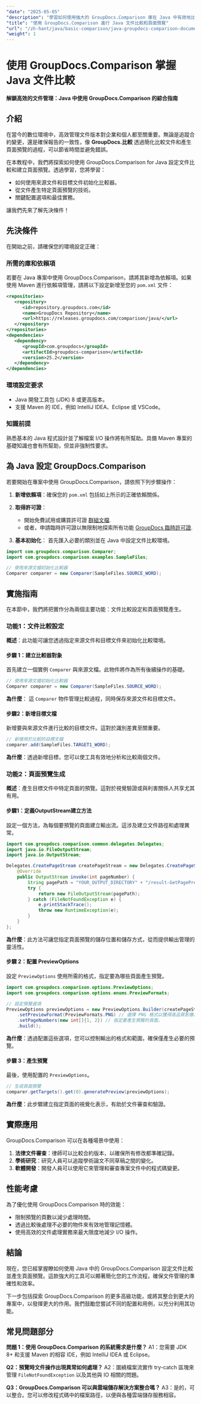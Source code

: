 ```yaml
---
"date": "2025-05-05"
"description": "學習如何使用強大的 GroupDocs.Comparison 庫在 Java 中有效地比較文件並產生頁面預覽。非常適合管理多個文件版本的企業。"
"title": "使用 GroupDocs.Comparison 進行 Java 文件比較和頁面預覽"
"url": "/zh-hant/java/basic-comparison/java-groupdocs-comparison-document-management/"
"weight": 1
---
```


# 使用 GroupDocs.Comparison 掌握 Java 文件比較

**解鎖高效的文件管理：Java 中使用 GroupDocs.Comparison 的綜合指南**

## 介紹

在當今的數位環境中，高效管理文件版本對企業和個人都至關重要。無論是追蹤合約變更，還是確保報告的一致性，像 **GroupDocs.比較** 透過簡化比較文件和產生頁面預覽的過程，可以節省時間並避免錯誤。

在本教程中，我們將探索如何使用 GroupDocs.Comparison for Java 設定文件比較和建立頁面預覽。透過學習，您將學習：
- 如何使用來源文件和目標文件初始化比較器。
- 從文件產生特定頁面預覽的技術。
- 關鍵配置選項和最佳實務。

讓我們先來了解先決條件！

## 先決條件

在開始之前，請確保您的環境設定正確：

### 所需的庫和依賴項
若要在 Java 專案中使用 GroupDocs.Comparison，請將其新增為依賴項。如果使用 Maven 進行依賴項管理，請將以下設定新增至您的 `pom.xml` 文件：

```xml
<repositories>
   <repository>
      <id>repository.groupdocs.com</id>
      <name>GroupDocs Repository</name>
      <url>https://releases.groupdocs.com/comparison/java/</url>
   </repository>
</repositories>
<dependencies>
   <dependency>
      <groupId>com.groupdocs</groupId>
      <artifactId>groupdocs-comparison</artifactId>
      <version>25.2</version>
   </dependency>
</dependencies>
```

### 環境設定要求
- Java 開發工具包 (JDK) 8 或更高版本。
- 支援 Maven 的 IDE，例如 IntelliJ IDEA、Eclipse 或 VSCode。

### 知識前提
熟悉基本的 Java 程式設計並了解檔案 I/O 操作將有所幫助。具備 Maven 專案的基礎知識也會有所幫助，但並非強制性要求。

## 為 Java 設定 GroupDocs.Comparison

若要開始在專案中使用 GroupDocs.Comparison，請依照下列步驟操作：

1. **新增依賴項**：確保您的 `pom.xml` 包括如上所示的正確依賴關係。
2. **取得許可證**：
   - 開始免費試用或購買許可證 [群組文檔](https://purchase。groupdocs.com/buy).
   - 或者，申請臨時許可證以無限制地探索所有功能 [GroupDocs 臨時許可證](https://purchase。groupdocs.com/temporary-license/).

3. **基本初始化**：
   首先匯入必要的類別並在 Java 中設定文件比較環境。

```java
import com.groupdocs.comparison.Comparer;
import com.groupdocs.comparison.examples.SampleFiles;

// 使用來源文檔初始化比較器
Comparer comparer = new Comparer(SampleFiles.SOURCE_WORD);
```

## 實施指南

在本節中，我們將把實作分為兩個主要功能：文件比較設定和頁面預覽產生。

### 功能1：文件比較設定

**概述**：此功能可讓您透過指定來源文件和目標文件來初始化比較環境。

#### 步驟 1：建立比較器對象

首先建立一個實例 `Comparer` 與來源文檔。此物件將作為所有後續操作的基礎。

```java
// 使用來源文檔初始化比較器
Comparer comparer = new Comparer(SampleFiles.SOURCE_WORD);
```

**為什麼**： 這 `Comparer` 物件管理比較過程，同時保存來源文件和目標文件。

#### 步驟2：新增目標文檔

新增要與來源文件進行比較的目標文件。這對於識別差異至關重要。

```java
// 新增用於比較的目標文檔
comparer.add(SampleFiles.TARGET1_WORD);
```

**為什麼**：透過新增目標，您可以使工具有效地分析和比較兩個文件。

### 功能2：頁面預覽生成

**概述**：產生目標文件中特定頁面的預覽。這對於視覺驗證或與利害關係人共享尤其有用。

#### 步驟1：定義OutputStream建立方法

設定一個方法，為每個要預覽的頁面建立輸出流。這涉及建立文件路徑和處理異常。

```java
import com.groupdocs.comparison.common.delegates.Delegates;
import java.io.FileOutputStream;
import java.io.OutputStream;

Delegates.CreatePageStream createPageStream = new Delegates.CreatePageStream() {
    @Override
    public OutputStream invoke(int pageNumber) {
        String pagePath = "YOUR_OUTPUT_DIRECTORY" + "/result-GetPagePreviewsForTargetDocument_" + pageNumber + ".png";
        try {
            return new FileOutputStream(pagePath);
        } catch (FileNotFoundException e) {
            e.printStackTrace();
            throw new RuntimeException(e);
        }
    }
};
```

**為什麼**：此方法可讓您指定頁面預覽的儲存位置和儲存方式，從而提供輸出管理的靈活性。

#### 步驟 2：配置 PreviewOptions

設定 `PreviewOptions` 使用所需的格式，指定要為哪些頁面產生預覽。

```java
import com.groupdocs.comparison.options.PreviewOptions;
import com.groupdocs.comparison.options.enums.PreviewFormats;

// 設定預覽選項
PreviewOptions previewOptions = new PreviewOptions.Builder(createPageStream)
    .setPreviewFormat(PreviewFormats.PNG) // 選擇 PNG 格式以獲得高品質影像。
    .setPageNumbers(new int[]{1, 2}) // 指定要產生預覽的頁面。
    .build();
```

**為什麼**：透過配置這些選項，您可以控制輸出的格式和範圍，確保僅產生必要的預覽。

#### 步驟 3：產生預覽

最後，使用配置的 `PreviewOptions`。

```java
// 生成頁面預覽
comparer.getTargets().get(0).generatePreview(previewOptions);
```

**為什麼**：此步驟建立指定頁面的視覺化表示，有助於文件審查和驗證。

## 實際應用

GroupDocs.Comparison 可以在各種場景中使用：
1. **法律文件審查**：律師可以比較合約版本，以確保所有修改都準確記錄。
2. **學術研究**：研究人員可以追蹤學術論文不同草稿之間的變化。
3. **軟體開發**：開發人員可以使用它來管理和審查專案文件中的程式碼變更。

## 性能考慮

為了優化使用 GroupDocs.Comparison 時的效能：
- 限制預覽的頁數以減少處理時間。
- 透過比較後處理不必要的物件來有效地管理記憶體。
- 使用高效的文件處理實務來最大限度地減少 I/O 操作。

## 結論

現在，您已經掌握瞭如何使用 Java 中的 GroupDocs.Comparison 設定文件比較並產生頁面預覽。這款強大的工具可以顯著簡化您的工作流程，確保文件管理的準確性和效率。

下一步包括探索 GroupDocs.Comparison 的更多高級功能，或將其整合到更大的專案中，以發揮更大的作用。我們鼓勵您嘗試不同的配置和用例，以充分利用其功能。

## 常見問題部分

**問題 1：使用 GroupDocs.Comparison 的系統需求是什麼？**
A1：您需要 JDK 8+ 和支援 Maven 的相容 IDE，例如 IntelliJ IDEA 或 Eclipse。

**Q2：預覽時文件操作出現異常如何處理？**
A2：圍繞檔案流實作 try-catch 區塊來管理 `FileNotFoundException` 以及其他與 IO 相關的問題。

**Q3：GroupDocs.Comparison 可以與雲端儲存解決方案整合嗎？**
A3：是的，可以整合。您可以修改程式碼中的檔案路徑，以便與各種雲端儲存服務相容。